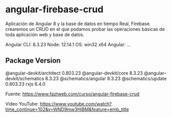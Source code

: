# angular-firebase-crud
Aplicación de Angular 8 y la base de datos en tiempo Real, Firebase. crearemos un CRUD en el que podamos probar las operaciones básicas de toda aplicación web y base de datos.

Angular CLI: 8.3.23
Node: 12.14.1
OS: win32 x64
Angular:
...

Package                      Version
------------------------------------------------------
@angular-devkit/architect    0.803.23
@angular-devkit/core         8.3.23
@angular-devkit/schematics   8.3.23
@schematics/angular          8.3.23
@schematics/update           0.803.23
rxjs                         6.4.0

Fuente: https://www.faztweb.com/curso/angular-firebase-crud

Video YouTube: https://www.youtube.com/watch?time_continue=102&v=WND9mw3HiBM&feature=emb_title
